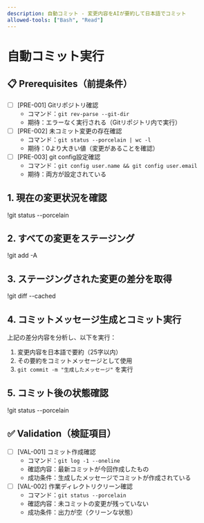 ```yaml
---
description: 自動コミット - 変更内容をAIが要約して日本語でコミット
allowed-tools: ["Bash", "Read"]
---
```


# 自動コミット実行

## 📋 Prerequisites（前提条件）
- [ ] [PRE-001] Gitリポジトリ確認
  - コマンド：`git rev-parse --git-dir`
  - 期待：エラーなく実行される（Gitリポジトリ内で実行）
- [ ] [PRE-002] 未コミット変更の存在確認
  - コマンド：`git status --porcelain | wc -l`
  - 期待：0より大きい値（変更があることを確認）
- [ ] [PRE-003] git config設定確認
  - コマンド：`git config user.name && git config user.email`
  - 期待：両方が設定されている

## 1. 現在の変更状況を確認
!git status --porcelain

## 2. すべての変更をステージング
!git add -A

## 3. ステージングされた変更の差分を取得
!git diff --cached

## 4. コミットメッセージ生成とコミット実行
上記の差分内容を分析し、以下を実行：
1. 変更内容を日本語で要約（25字以内）
2. その要約をコミットメッセージとして使用
3. `git commit -m "生成したメッセージ"` を実行

## 5. コミット後の状態確認
!git status --porcelain

## ✅ Validation（検証項目）
- [ ] [VAL-001] コミット作成確認
  - コマンド：`git log -1 --oneline`
  - 確認内容：最新コミットが今回作成したもの
  - 成功条件：生成したメッセージでコミットが作成されている
- [ ] [VAL-002] 作業ディレクトリクリーン確認
  - コマンド：`git status --porcelain`
  - 確認内容：未コミットの変更が残っていない
  - 成功条件：出力が空（クリーンな状態）